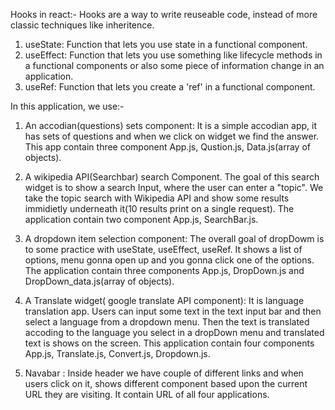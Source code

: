 Hooks in react:-
Hooks are a way to write reuseable code, instead of more classic techniques like inheritence.

1. useState: Function that lets you use state in a functional component.
2. useEffect: Function that lets you use something like lifecycle methods in a functional components or also some piece of information change in an application.
3. useRef: Function that lets you create a 'ref' in a functional component.

In this application, we use:-
1. An accodian(questions) sets component:
  It is a simple accodian app, it has sets of questions and when we click on widget we find the answer.
  This app contain three component App.js, Qustion.js, Data.js(array of objects). 

2. A wikipedia API(Searchbar) search Component.
  The goal of this search widget is to show a search Input, where the user can enter a "topic". We take the topic search with Wikipedia API and show some results         immidietly underneath it(10 results print on a single request).
  The application contain two component App.js, SearchBar.js.

3. A dropdown item selection component:
   The overall goal of dropDowm is to some practice with useState, useEffect, useRef.
   It shows a list of options, menu gonna open up and you gonna click one of the options.
   The application contain three components App.js, DropDown.js and DropDown_data.js(array of objects).
   
4. A Translate widget( google translate API component):
   It is language translation app.
   Users can input some text in the text input bar and then select a language from a dropdown menu.
   Then the text is translated accoding to the language you select in a dropDown menu and translated text is shows on the screen.
   This application contain four components App.js, Translate.js, Convert.js, Dropdown.js.
   
5. Navabar : 
   Inside header we have couple of different links and when users click on it, shows different component based upon the current URL they are visiting.
   It contain URL of all four applications.
   







